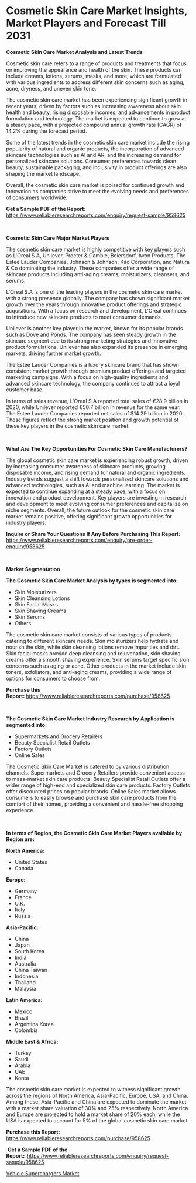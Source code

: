 <p><h1>Cosmetic Skin Care Market Insights, Market Players and Forecast Till 2031</h1></p><p><strong>Cosmetic Skin Care Market Analysis and Latest Trends</strong></p>
<p><p>Cosmetic skin care refers to a range of products and treatments that focus on improving the appearance and health of the skin. These products can include creams, lotions, serums, masks, and more, which are formulated with various ingredients to address different skin concerns such as aging, acne, dryness, and uneven skin tone.</p><p>The cosmetic skin care market has been experiencing significant growth in recent years, driven by factors such as increasing awareness about skin health and beauty, rising disposable incomes, and advancements in product formulation and technology. The market is expected to continue to grow at a steady pace, with a projected compound annual growth rate (CAGR) of 14.2% during the forecast period.</p><p>Some of the latest trends in the cosmetic skin care market include the rising popularity of natural and organic products, the incorporation of advanced skincare technologies such as AI and AR, and the increasing demand for personalized skincare solutions. Consumer preferences towards clean beauty, sustainable packaging, and inclusivity in product offerings are also shaping the market landscape.</p><p>Overall, the cosmetic skin care market is poised for continued growth and innovation as companies strive to meet the evolving needs and preferences of consumers worldwide.</p></p>
<p><strong>Get a Sample PDF of the Report:&nbsp;</strong> <a href="https://www.reliableresearchreports.com/enquiry/request-sample/958625">https://www.reliableresearchreports.com/enquiry/request-sample/958625</a></p>
<p>&nbsp;</p>
<p><strong>Cosmetic Skin Care Major Market Players</strong></p>
<p><p>The cosmetic skin care market is highly competitive with key players such as L'Oreal S.A, Unilever, Procter & Gamble, Beiersdorf, Avon Products, The Estee Lauder Companies, Johnson & Johnson, Kao Corporation, and Natura & Co dominating the industry. These companies offer a wide range of skincare products including anti-aging creams, moisturizers, cleansers, and serums.</p><p>L'Oreal S.A is one of the leading players in the cosmetic skin care market with a strong presence globally. The company has shown significant market growth over the years through innovative product offerings and strategic acquisitions. With a focus on research and development, L'Oreal continues to introduce new skincare products to meet consumer demands.</p><p>Unilever is another key player in the market, known for its popular brands such as Dove and Ponds. The company has seen steady growth in the skincare segment due to its strong marketing strategies and innovative product formulations. Unilever has also expanded its presence in emerging markets, driving further market growth.</p><p>The Estee Lauder Companies is a luxury skincare brand that has shown consistent market growth through premium product offerings and targeted marketing campaigns. With a focus on high-quality ingredients and advanced skincare technology, the company continues to attract a loyal customer base.</p><p>In terms of sales revenue, L'Oreal S.A reported total sales of €28.9 billion in 2020, while Unilever reported €50.7 billion in revenue for the same year. The Estee Lauder Companies reported net sales of $14.29 billion in 2020. These figures reflect the strong market position and growth potential of these key players in the cosmetic skin care market.</p></p>
<p>&nbsp;</p>
<p><strong>What Are The Key Opportunities For Cosmetic Skin Care Manufacturers?</strong></p>
<p><p>The global cosmetic skin care market is experiencing robust growth, driven by increasing consumer awareness of skincare products, growing disposable income, and rising demand for natural and organic ingredients. Industry trends suggest a shift towards personalized skincare solutions and advanced technologies, such as AI and machine learning. The market is expected to continue expanding at a steady pace, with a focus on innovation and product development. Key players are investing in research and development to meet evolving consumer preferences and capitalize on niche segments. Overall, the future outlook for the cosmetic skin care market remains positive, offering significant growth opportunities for industry players.</p></p>
<p><strong>Inquire or Share Your Questions If Any Before Purchasing This Report:</strong> <a href="https://www.reliableresearchreports.com/enquiry/pre-order-enquiry/958625">https://www.reliableresearchreports.com/enquiry/pre-order-enquiry/958625</a></p>
<p>&nbsp;</p>
<p><strong>Market Segmentation</strong></p>
<p><strong>The Cosmetic Skin Care Market Analysis by types is segmented into:</strong></p>
<p><ul><li>Skin Moisturizers</li><li>Skin Cleansing Lotions</li><li>Skin Facial Masks</li><li>Skin Shaving Creams</li><li>Skin Serums</li><li>Others</li></ul></p>
<p><p>The cosmetic skin care market consists of various types of products catering to different skincare needs. Skin moisturizers help hydrate and nourish the skin, while skin cleansing lotions remove impurities and dirt. Skin facial masks provide deep cleansing and rejuvenation, skin shaving creams offer a smooth shaving experience. Skin serums target specific skin concerns such as aging or acne. Other products in the market include skin toners, exfoliators, and anti-aging creams, providing a wide range of options for consumers to choose from.</p></p>
<p><strong>Purchase this Report:&nbsp;</strong><a href="https://www.reliableresearchreports.com/purchase/958625">https://www.reliableresearchreports.com/purchase/958625</a></p>
<p>&nbsp;</p>
<p><strong>The Cosmetic Skin Care Market Industry Research by Application is segmented into:</strong></p>
<p><ul><li>Supermarkets and Grocery Retailers</li><li>Beauty Specialist Retail Outlets</li><li>Factory Outlets</li><li>Online Sales</li></ul></p>
<p><p>The Cosmetic Skin Care Market is catered to by various distribution channels. Supermarkets and Grocery Retailers provide convenient access to mass-market skin care products. Beauty Specialist Retail Outlets offer a wider range of high-end and specialized skin care products. Factory Outlets offer discounted prices on popular brands. Online Sales market allows consumers to easily browse and purchase skin care products from the comfort of their homes, providing a convenient and hassle-free shopping experience.</p></p>
<p>&nbsp;</p>
<p><strong>In terms of Region, the Cosmetic Skin Care Market Players available by Region are:</strong></p>
<p>
    <p> <strong> North America: </strong>
        <ul>
            <li>United States</li>
            <li>Canada</li>
        </ul>
        </p> 
    <p> <strong> Europe: </strong>
        <ul>
            <li>Germany</li>
            <li>France</li>
            <li>U.K.</li>
            <li>Italy</li>
            <li>Russia</li>
        </ul>
        </p> 
    <p> <strong> Asia-Pacific: </strong>
        <ul>
            <li>China</li>
            <li>Japan</li>
            <li>South Korea</li>
            <li>India</li>
            <li>Australia</li>
            <li>China Taiwan</li>
            <li>Indonesia</li>
            <li>Thailand</li>
            <li>Malaysia</li>
        </ul>
        </p> 
    <p> <strong> Latin America: </strong>
        <ul>
            <li>Mexico</li>
            <li>Brazil</li>
            <li>Argentina Korea</li>
            <li>Colombia</li>
        </ul>
        </p> 
    <p> <strong> Middle East & Africa: </strong>
        <ul>
            <li>Turkey</li>
            <li>Saudi</li>
            <li>Arabia</li>
            <li>UAE</li>
            <li>Korea</li>
        </ul>
    </p>
    </p>
<p><p>The cosmetic skin care market is expected to witness significant growth across the regions of North America, Asia-Pacific, Europe, USA, and China. Among these, Asia-Pacific and China are expected to dominate the market with a market share valuation of 30% and 25% respectively. North America and Europe are projected to hold a market share of 20% each, while the USA is expected to account for 5% of the global cosmetic skin care market.</p></p>
<p><strong>Purchase this Report: </strong><a href="https://www.reliableresearchreports.com/purchase/958625">https://www.reliableresearchreports.com/purchase/958625</a></p>
<p>&nbsp;<strong>Get a Sample PDF of the Report:&nbsp;&nbsp;</strong><a href="https://www.reliableresearchreports.com/enquiry/request-sample/958625">https://www.reliableresearchreports.com/enquiry/request-sample/958625</a></p>
<p><strong></strong></p>
<p><p><a href="https://nifty-kite-d51.notion.site/Vehicle-Superchargers-Market-Provides-Detailed-Segmentation-of-this-Market-based-on-Type-Applicatio-4d4a30bdc3794a1189c0826cd5996975">Vehicle Superchargers Market</a></p></p>